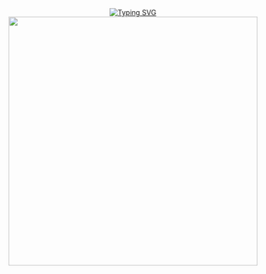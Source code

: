 <div style="position: relative; display: inline-block; text-align: center;">
  <a href="https://git.io/typing-svg"><img src="https://readme-typing-svg.herokuapp.com?font=Fira+Code&pause=1000&color=13EAF7&background=000001B6&center=true&vCenter=true&random=true&width=435&lines=WELLCOME+TO+MY+PROFILE" alt="Typing SVG" /></a>
  <img src="https://www.xtrafondos.com/wallpapers/casa-kame-de-dragon-ball-3963.jpg" width="500"/>
  <div style="position: absolute; top: 20px; left: 0; width: 100%; color: white; font-weight: bold; font-size: 24px;">
</div>
</div>
